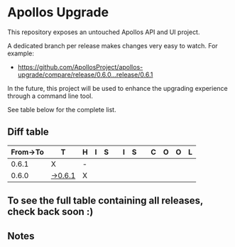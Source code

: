 # Apollos Upgrade

This repository exposes an untouched Apollos API and UI project.

A dedicated branch per release makes changes very easy
to watch. For example:

* https://github.com/ApollosProject/apollos-upgrade/compare/release/0.6.0...release/0.6.1

In the future, this project will be used to enhance the upgrading experience through a command line tool.

See table below for the complete list.

## Diff table

| From->To | T                                                                                                 | H   | I   | S   |     | I   | S   |     | C   | O   | O   | L   |
| -------- | ------------------------------------------------------------------------------------------------- | --- | --- | --- | --- | --- | --- | --- | --- | --- | --- | --- |
| 0.6.1    | X                                                                                                 | -   |     |     |     |     |     |     |     |     |     |     |
| 0.6.0    | [->0.6.1](https://github.com/ApollosProject/apollos-upgrade/compare/release/0.6.0..release/0.6.1) | X   |     |     |     |     |     |     |     |     |     |     |

## To see the full table containing all releases, check back soon :)

## Notes
